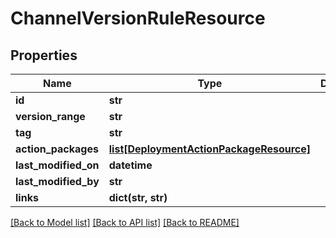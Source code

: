 # ChannelVersionRuleResource

## Properties
Name | Type | Description | Notes
------------ | ------------- | ------------- | -------------
**id** | **str** |  | [optional] 
**version_range** | **str** |  | [optional] 
**tag** | **str** |  | [optional] 
**action_packages** | [**list[DeploymentActionPackageResource]**](DeploymentActionPackageResource.md) |  | [optional] 
**last_modified_on** | **datetime** |  | [optional] 
**last_modified_by** | **str** |  | [optional] 
**links** | **dict(str, str)** |  | [optional] 

[[Back to Model list]](../README.md#documentation-for-models) [[Back to API list]](../README.md#documentation-for-api-endpoints) [[Back to README]](../README.md)


